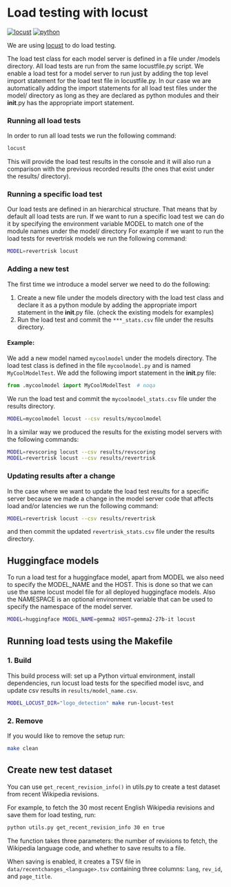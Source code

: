  # Load testing with locust
 [![locust](https://img.shields.io/badge/locust-2.20.1-blue.svg)](https://locust.io/)
 [![python](https://img.shields.io/badge/python-3.9-blue.svg)](https://www.python.org/)

We are using [locust](https://locust.io/) to do load testing.

The load test class for each model server is defined in a file under /models directory.
All load tests are run from the same locustfile.py script.
We enable a load test for a model server to run just by adding the top level import statement for the load test file in
locustfile.py.
In our case we are automatically adding the import statements for all load test files under the model/ directory as long
as they are declared as python modules and their __init__.py has the appropriate import statement.

### Running all load tests
In order to run all load tests we run the following command:
```bash
locust
```
This will provide the load test results in the console and it will also run a comparison with the
previous recorded results (the ones that exist under the results/ directory).


### Running a specific load test
Our load tests are defined in an hierarchical structure.
That means that by default all load tests are run.
If we want to run a specific load test we can do it by specifying the environment variable MODEL
to match one of the module names under the model/ directory
For example if we want to run the load tests for revertrisk models we run the following command:
```bash
MODEL=revertrisk locust
```

### Adding a new test
The first time we introduce a model server we need to do the following:
1. Create a new file under the models directory with the load test class and declare it as a python module
   by adding the appropriate import statement in the __init__.py file. (check the existing models for examples)
2. Run the load test and commit the `***_stats.csv` file under the results directory.

#### Example:
We add a new model named `mycoolmodel` under the models directory. The load test class is defined in the file
`mycoolmodel.py` and is named `MyCoolModelTest`. We add the following import statement in the __init__.py file:
```python
from .mycoolmodel import MyCoolModelTest  # noqa
```
We run the load test and commit the `mycoolmodel_stats.csv` file under the results directory.
```bash
MODEL=mycoolmodel locust --csv results/mycoolmodel
```

In a similar way we produced the results for the existing model servers with the following commands:
```bash
MODEL=revscoring locust --csv results/revscoring
MODEL=revertrisk locust --csv results/revertrisk
```

### Updating results after a change
In the case where we want to update the load test results for a specific server because we made a change in the
model server code that affects load and/or latencies we run the following command:
```bash
MODEL=revertrisk locust --csv results/revertrisk
```
and then commit the updated `revertrisk_stats.csv` file under the results directory.


## Huggingface models

To run a load test for a huggingface model, apart from MODEL we also need to specify the MODEL_NAME and the HOST.
This is done so that we can use the same locust model file for all deployed huggingface models.
Also the NAMESPACE is an optional environment variable that can be used to specify the namespace of the model server.
```bash
MODEL=huggingface MODEL_NAME=gemma2 HOST=gemma2-27b-it locust
```


## Running load tests using the Makefile

### 1. Build
This build process will: set up a Python virtual environment, install dependencies, run locust load tests for the specified model isvc, and update csv results in `results/model_name.csv`.
```bash
MODEL_LOCUST_DIR="logo_detection" make run-locust-test
```

### 2. Remove
If you would like to remove the setup run:
```bash
make clean
```

## Create new test dataset

You can use `get_recent_revision_info()` in utils.py to create a test dataset from recent Wikipedia revisions.

For example, to fetch the 30 most recent English Wikipedia revisions and save them for load testing, run:

```bash
python utils.py get_recent_revision_info 30 en true
```

The function takes three parameters: the number of revisions to fetch, the Wikipedia language code, and whether to save results to a file.

When saving is enabled, it creates a TSV file in `data/recentchanges_<language>.tsv` containing three columns: `lang`, `rev_id`, and `page_title`.
